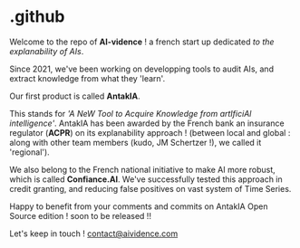 # .github

Welcome to the repo of **AI-vidence** ! a french start up dedicated *to the explanability of AIs*.

Since 2021, we've been working on developping tools to audit AIs, and extract knowledge from what they 'learn'.

Our first product is called **AntakIA**. 

This stands for *'A NeW Tool to Acquire Knowledge from artIficiAl intelligence'*.
AntakIA has been awarded by the French bank an insurance regulator (**ACPR**) on its explanability approach ! (between local and global : along with other team members (kudo, JM Schertzer !), we called it 'regional'). 

We also belong to the French national initiative to make AI more robust, which is called **Confiance.AI**.
We've successfully tested this approach in credit granting, and reducing false positives on vast system of Time Series.

Happy to benefit from your comments and commits on AntakIA Open Source edition ! soon to be released !!

Let's keep in touch ! 
contact@aividence.com

